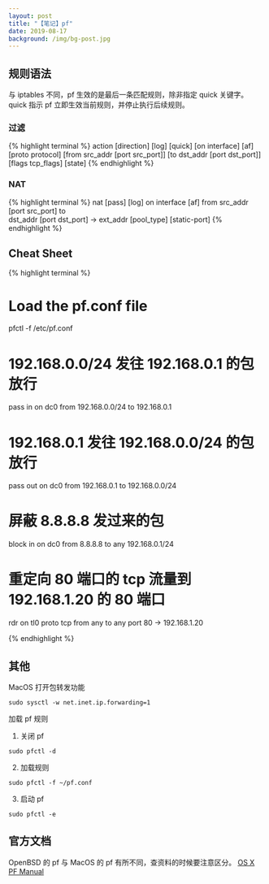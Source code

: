 ```yaml
---
layout: post
title: "【笔记】pf"
date: 2019-08-17
background: /img/bg-post.jpg
---
```


## 规则语法
与 iptables 不同，pf 生效的是最后一条匹配规则，除非指定 quick 关键字。quick 指示 pf 立即生效当前规则，并停止执行后续规则。

### 过滤

{% highlight terminal %}
action [direction] [log] [quick] [on interface] [af] [proto protocol]
       [from src_addr [port src_port]] [to dst_addr [port dst_port]]
       [flags tcp_flags] [state]
{% endhighlight %}

### NAT

{% highlight terminal %}
nat [pass] [log] on interface [af] from src_addr [port src_port] to \
        dst_addr [port dst_port] -> ext_addr [pool_type] [static-port]
{% endhighlight %}

## Cheat Sheet

{% highlight terminal %}

# Load the pf.conf file
pfctl -f  /etc/pf.conf

# 192.168.0.0/24 发往 192.168.0.1 的包放行
pass in  on dc0 from 192.168.0.0/24 to 192.168.0.1

# 192.168.0.1 发往 192.168.0.0/24 的包放行
pass out on dc0 from 192.168.0.1 to 192.168.0.0/24

# 屏蔽 8.8.8.8 发过来的包
block in on dc0 from 8.8.8.8 to any 192.168.0.1/24

# 重定向 80 端口的 tcp 流量到 192.168.1.20 的 80 端口
rdr on tl0 proto tcp from any to any port 80 -> 192.168.1.20

{% endhighlight %}

## 其他
MacOS 打开包转发功能
```
sudo sysctl -w net.inet.ip.forwarding=1
```

加载 pf 规则
1. 关闭 pf
```
sudo pfctl -d
```

2. 加载规则
```
sudo pfctl -f ~/pf.conf
```

3. 启动 pf
```
sudo pfctl -e
```

## 官方文档
OpenBSD 的 pf 与 MacOS 的 pf 有所不同，查资料的时候要注意区分。
[OS X PF Manual](https://murusfirewall.com/Documentation/OS%20X%20PF%20Manual.pdf)
